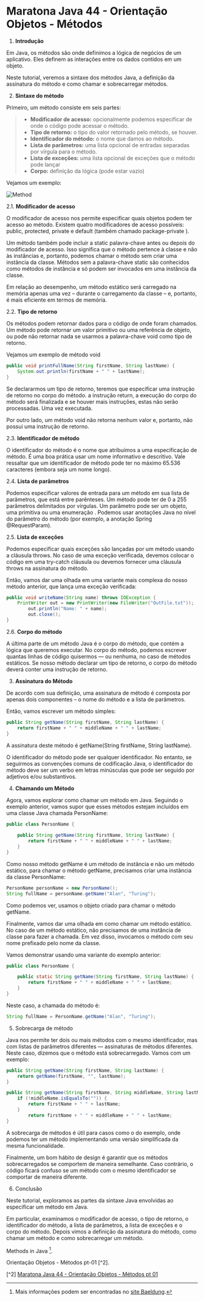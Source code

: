 # Maratona Java 44 - Orientação Objetos - Métodos

1. **Introdução**

Em Java, os métodos são onde definimos a lógica de negócios de um aplicativo. Eles definem as interações entre os dados
contidos em um objeto.

Neste tutorial, veremos a sintaxe dos métodos Java, a definição da assinatura do método e como chamar e sobrecarregar
métodos.

2. **Sintaxe do método**

Primeiro, um método consiste em seis partes:

> * **Modificador de acesso:** opcionalmente podemos especificar de onde o código pode acessar o método.
> * **Tipo de retorno:** o tipo do valor retornado pelo método, se houver.
> * **Identificador do método:** o nome que damos ao método.
> * **Lista de parâmetros:** uma lista opcional de entradas separadas por vírgula para o método.
> * **Lista de exceções:** uma lista opcional de exceções que o método pode lançar
> * **Corpo:** definição da lógica (pode estar vazio)

Vejamos um exemplo:

![Method](/maratona-java-devdojo/img/method-structure-3-1024x131.png)

2.1. **Modificador de acesso**

O modificador de acesso nos permite especificar quais objetos podem ter acesso ao método. Existem quatro modificadores
de acesso possíveis: public, protected, private e default (também chamado package-private ).

Um método também pode incluir a static palavra-chave antes ou depois do modificador de acesso. Isso significa que o
método pertence à classe e não às instâncias e, portanto, podemos chamar o método sem criar uma instância da classe.
Métodos sem a palavra-chave static são conhecidos como métodos de instância e só podem ser invocados em uma instância
da classe.

Em relação ao desempenho, um método estático será carregado na memória apenas uma vez – durante o carregamento da
classe – e, portanto, é mais eficiente em termos de memória.

2.2. **Tipo de retorno**

Os métodos podem retornar dados para o código de onde foram chamados. Um método pode retornar um valor primitivo ou uma
referência de objeto, ou pode não retornar nada se usarmos a palavra-chave void como tipo de retorno.

Vejamos um exemplo de método void

```java
public void printFullName(String firstName, String lastName) {
    System.out.println(firstName + " " + lastName);
}
```

Se declararmos um tipo de retorno, teremos que especificar uma instrução de retorno no corpo do método. a instrução
return, a execução do corpo do método será finalizada e se houver mais instruções, estas não serão processadas. Uma vez
executada.

Por outro lado, um método void não retorna nenhum valor e, portanto, não possui uma instrução de retorno.

2.3. **Identificador de método**

O identificador do método é o nome que atribuímos a uma especificação de método. É uma boa prática usar um nome
informativo e descritivo. Vale ressaltar que um identificador de método pode ter no máximo 65.536 caracteres (embora
seja um nome longo).

2.4. **Lista de parâmetros**

Podemos especificar valores de entrada para um método em sua lista de parâmetros, que está entre parênteses. Um método
pode ter de 0 a 255 parâmetros delimitados por vírgulas. Um parâmetro pode ser um objeto, uma primitiva ou uma
enumeração . Podemos usar anotações Java no nível do parâmetro do método (por exemplo, a anotação Spring @RequestParam).

2.5. **Lista de exceções**

Podemos especificar quais exceções são lançadas por um método usando a cláusula throws. No caso de uma exceção
verificada, devemos colocar o código em uma try-catch cláusula ou devemos fornecer uma cláusula throws na assinatura do
método.

Então, vamos dar uma olhada em uma variante mais complexa do nosso método anterior, que lança uma exceção verificada:

```java
public void writeName(String name) throws IOException {
    PrintWriter out = new PrintWriter(new FileWriter("OutFile.txt"));
        out.println("Name: " + name);
        out.close();
}
```

2.6. **Corpo do método**

A última parte de um método Java é o corpo do método, que contém a lógica que queremos executar. No corpo do método,
podemos escrever quantas linhas de código quisermos — ou nenhuma, no caso de métodos estáticos. Se nosso método
declarar um tipo de retorno, o corpo do método deverá conter uma instrução de retorno.

3. **Assinatura do Método**

De acordo com sua definição, uma assinatura de método é composta por apenas dois componentes – o nome do método e a
lista de parâmetros.

Então, vamos escrever um método simples:

```java
public String getName(String firstName, String lastName) {
    return firstName + " " + middleName + " " + lastName;
}
```

A assinatura deste método é getName(String firstName, String lastName).

O identificador do método pode ser qualquer identificador. No entanto, se seguirmos as convenções comuns de codificação
Java, o identificador do método deve ser um verbo em letras minúsculas que pode ser seguido por adjetivos e/ou
substantivos.

4. **Chamando um Método**

Agora, vamos explorar como chamar um método em Java. Seguindo o exemplo anterior, vamos supor que esses métodos estejam
incluídos em uma classe Java chamada PersonName:

```java
public class PersonName {
    
    public String getName(String firstName, String lastName) {
        return firstName + " " + middleName + " " + lastName;
    }
}
```

Como nosso método getName é um método de instância e não um método estático, para chamar o método getName, precisamos
criar uma instância da classe PersonName:

```java
PersonName personName = new PersonName();
String fullName = personName.getName("Alan", "Turing");
```

Como podemos ver, usamos o objeto criado para chamar o método getName.

Finalmente, vamos dar uma olhada em como chamar um método estático. No caso de um método estático, não precisamos de
uma instância de classe para fazer a chamada. Em vez disso, invocamos o método com seu nome prefixado pelo nome da
classe.

Vamos demonstrar usando uma variante do exemplo anterior:

```java
public class PersonName {

    public static String getName(String firstName, String lastName) {
        return firstName + " " + middleName + " " + lastName;
    }
}
```

Neste caso, a chamada do método é:

```java
String fullName = PersonName.getName("Alan", "Turing");
```

5. Sobrecarga de método

Java nos permite ter dois ou mais métodos com o mesmo identificador, mas com listas de parâmetros diferentes —
assinaturas de métodos diferentes. Neste caso, dizemos que o método está sobrecarregado. Vamos com um exemplo:

```java
public String getName(String firstName, String lastName) {
    return getName(firstName, "", lastName);
}

public String getName(String firstName, String middleName, String lastName) {
    if (!middleName.isEqualsTo("")) {
        return firstName + " " + lastName;
    }
        return firstName + " " + middleName + " " + lastName;
}
```

A sobrecarga de métodos é útil para casos como o do exemplo, onde podemos ter um método implementando uma versão
simplificada da mesma funcionalidade.

Finalmente, um bom hábito de design é garantir que os métodos sobrecarregados se comportem de maneira semelhante.
Caso contrário, o código ficará confuso se um método com o mesmo identificador se comportar de maneira diferente.

6. Conclusão

Neste tutorial, exploramos as partes da sintaxe Java envolvidas ao especificar um método em Java.

Em particular, examinamos o modificador de acesso, o tipo de retorno, o identificador do método, a lista de parâmetros,
a lista de exceções e o corpo do método. Depois vimos a definição da assinatura do método, como chamar um método e como
sobrecarregar um método.

Methods in Java [^1].

[^1]: Mais informações podem ser encontradas no [site Baeldung](https://www.baeldung.com/java-methods).

Orientação Objetos - Métodos pt-01 [^2].

[^2] [Maratona Java 44 - Orientação Objetos - Métodos pt 01](https://abre.ai/g4Q5)
